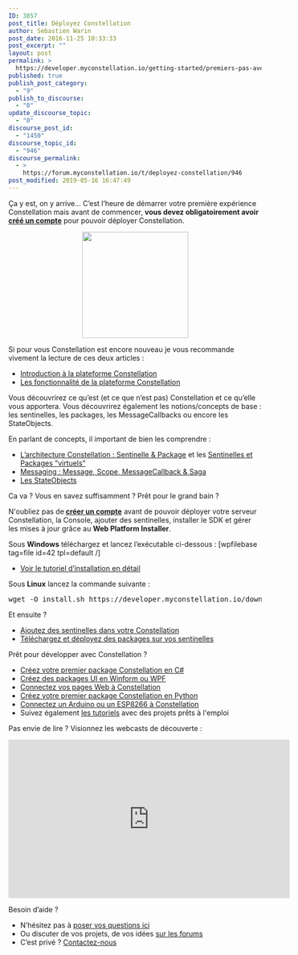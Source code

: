 ```yaml
---
ID: 3857
post_title: Déployez Constellation
author: Sebastien Warin
post_date: 2016-11-25 10:33:33
post_excerpt: ""
layout: post
permalink: >
  https://developer.myconstellation.io/getting-started/premiers-pas-avec-constellation/
published: true
publish_post_category:
  - "9"
publish_to_discourse:
  - "0"
update_discourse_topic:
  - "0"
discourse_post_id:
  - "1450"
discourse_topic_id:
  - "946"
discourse_permalink:
  - >
    https://forum.myconstellation.io/t/deployez-constellation/946
post_modified: 2019-05-16 16:47:49
---
```

Ça y est, on y arrive… C’est l’heure de démarrer votre première expérience Constellation mais avant de commencer, <strong>vous devez obligatoirement avoir <a href="/login/?reauth=1&amp;redirect_to=/getting-started/premiers-pas-avec-constellation/">créé un compte</a></strong> pour pouvoir déployer Constellation.
<p align="center"><img class="size-full wp-image-3693 aligncenter" style="background-image: none; padding-top: 0px; padding-left: 0px; padding-right: 0px; border: 0px;" src="https://developer.myconstellation.io/wp-content/uploads/2016/11/clip_image002.png" alt="" width="211" height="211" border="0" /></p>
Si pour vous Constellation est encore nouveau je vous recommande vivement la lecture de ces deux articles :
<ul>
 	<li><a href="/plateforme/">Introduction à la plateforme Constellation</a></li>
 	<li><a href="/plateforme/fonctionnalites/">Les fonctionnalité de la plateforme Constellation</a></li>
</ul>
Vous découvrirez ce qu’est (et ce que n’est pas) Constellation et ce qu’elle vous apportera. Vous découvrirez également les notions/concepts de base : les sentinelles, les packages, les MessageCallbacks ou encore les StateObjects.

En parlant de concepts, il important de bien les comprendre :
<ul>
 	<li><a href="/concepts/architecture-constellation-sentinel-package/">L’architecture Constellation : Sentinelle &amp; Package</a> et les <a href="/concepts/sentinels-packages-virtuels/">Sentinelles et Packages "virtuels"</a></li>
 	<li><a href="/concepts/messaging-message-scope-messagecallback-saga/">Messaging : Message, Scope, MessageCallback &amp; Saga</a></li>
 	<li><a href="/concepts/stateobjects/">Les StateObjects</a></li>
</ul>
Ca va ? Vous en savez suffisamment ? Prêt pour le grand bain ?

N'oubliez pas de<strong> <a href="/login/?reauth=1&amp;redirect_to=/getting-started/premiers-pas-avec-constellation/">créer un compte</a></strong> avant de pouvoir déployer votre serveur Constellation, la Console, ajouter des sentinelles, installer le SDK et gérer les mises à jour grâce au <strong>Web Platform Installer</strong>.

Sous <strong>Windows</strong> téléchargez et lancez l’exécutable ci-dessous : [wpfilebase tag=file id=42 tpl=default /]
<ul>
 	<li><a href="/getting-started/installer-constellation/">Voir le tutoriel d’installation en détail</a></li>
</ul>
Sous <strong>Linux</strong> lancez la commande suivante :
<pre class="lang:default decode:true ">wget -O install.sh https://developer.myconstellation.io/download/installers/install-linux.sh &amp;&amp; chmod +x install.sh &amp;&amp; ./install.sh</pre>
Et ensuite ?
<ul>
 	<li><a href="/getting-started/ajouter-des-sentinelles/">Ajoutez des sentinelles dans votre Constellation</a></li>
 	<li><a href="/getting-started/telecharger-et-deployer-des-packages-sur-vos-sentinelles/">Téléchargez et déployez des packages sur vos sentinelles</a></li>
</ul>
Prêt pour développer avec Constellation ?
<ul>
 	<li><a href="/getting-started/creez-votre-premier-package-constellation-en-csharp/">Créez votre premier package Constellation en C#</a></li>
 	<li><a href="/client-api/net-package-api/packages-ui-wpf-winform/">Créez des packages UI en Winform ou WPF</a></li>
 	<li><a href="/getting-started/connectez-vos-pages-web-constellation/">Connectez vos pages Web à Constellation</a></li>
 	<li><a href="/getting-started/creez-votre-premier-package-constellation-en-python/">Créez votre premier package Constellation en Python</a></li>
 	<li><a href="/getting-started/connecter-un-arduino-ou-un-esp8266-constellation/">Connectez un Arduino ou un ESP8266 à Constellation</a></li>
 	<li>Suivez également <a href="/tutorials/">les tutoriels</a> avec des projets prêts à l'emploi</li>
</ul>
Pas envie de lire ? Visionnez les webcasts de découverte :
<p style="text-align: center;"><iframe width="560" height="315" src="https://www.youtube.com/embed/videoseries?list=PLZd0WwMuqdfAirIlnlsrTlCHTJ5UJZIvU" frameborder="0" allowfullscreen="allowfullscreen"></iframe></p>
Besoin d’aide ?
<ul>
 	<li>N’hésitez pas à <a href="/questions/">poser vos questions ici</a></li>
 	<li>Ou discuter de vos projets, de vos idées <a href="/forums/">sur les forums</a></li>
 	<li>C’est privé ? <a href="/contact/">Contactez-nous</a></li>
</ul>
